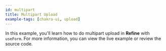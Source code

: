 ```yaml
---
id: multipart
title: Multipart Upload
example-tags: [chakra-ui, upload]
---
```


In this example, you'll learn how to do multipart upload in **Refine** with `useForm`. For more information, you can view the live example or review the source code.

<CodeSandboxExample path="upload-chakra-ui-multipart" />
